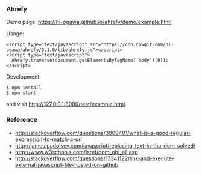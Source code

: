 ### Ahrefy

Demo page: https://hi-ogawa.github.io/ahrefy/demo/example.html

Usage:


```
<script type="text/javascript" src="https://cdn.rawgit.com/hi-ogawa/ahrefy/0.1.0/lib/ahrefy.js"></script>
<script type="text/javascript">
  Ahrefy.traverse(document.getElementsByTagName('body')[0]);
</script>
```

Development:

```
$ npm install
$ npm start
```

and visit http://127.0.0.1:8080/test/example.html.

### Reference

- http://stackoverflow.com/questions/3809401/what-is-a-good-regular-expression-to-match-a-url
- http://james.padolsey.com/javascript/replacing-text-in-the-dom-solved/
- http://www.w3schools.com/jsref/dom_obj_all.asp
- http://stackoverflow.com/questions/17341122/link-and-execute-external-javascript-file-hosted-on-github
